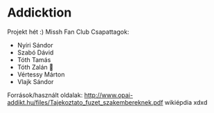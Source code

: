 # Addicktion
Projekt hét :)
Missh Fan Club
Csapattagok:
 - Nyíri Sándor 
 - Szabó Dávid
 - Tóth Tamás
 - Tóth Zalán 👑
 - Vértessy Márton
 - Vlajk Sándor


Források/használt oldalak:
http://www.opai-addikt.hu/files/Tajekoztato_fuzet_szakembereknek.pdf
wikiépdia xdxd

